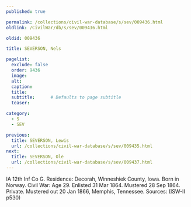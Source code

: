 ```yaml
---
published: true

permalink: /collections/civil-war-database/s/sev/009436.html
oldlink: /CivilWar/db/s/sev/009436.html

oldid: 009436

title: SEVERSON, Nels

pagelist:
  exclude: false
  order: 9436
  image: 
  alt:
  caption:
  title:
  subtitle:      # Defaults to page subtitle
  teaser:

category: 
  - S 
  - SEV

previous:
  title: SEVERSON, Lewis
  url: /collections/civil-war-database/s/sev/009435.html  
next:
  title: SEVERSON, Ole
  url: /collections/civil-war-database/s/sev/009437.html   
---
```

IA 12th Inf Co G. Residence: Decorah, Winneshiek County, Iowa. Born in Norway. Civil War: Age 29. Enlisted 31 Mar 1864. Mustered 28 Sep 1864. Private. Mustered out 20 Jan 1866, Memphis, Tennessee. Sources: (ISW-II p530)